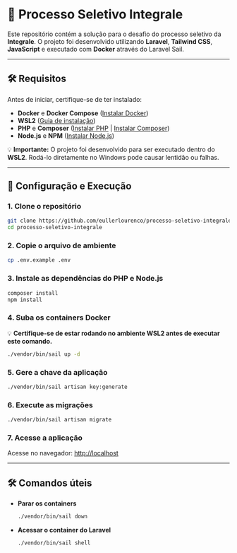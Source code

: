 # 🚀 Processo Seletivo Integrale

Este repositório contém a solução para o desafio do processo seletivo da **Integrale**. O projeto foi desenvolvido utilizando **Laravel**, **Tailwind CSS**, **JavaScript** e executado com **Docker** através do Laravel Sail.

---

## 🛠 Requisitos
Antes de iniciar, certifique-se de ter instalado:
- **Docker** e **Docker Compose** ([Instalar Docker](https://docs.docker.com/get-docker/))
- **WSL2** ([Guia de instalação](https://learn.microsoft.com/pt-br/windows/wsl/install))
- **PHP** e **Composer** ([Instalar PHP](https://www.php.net/downloads) | [Instalar Composer](https://getcomposer.org/download/))
- **Node.js** e **NPM** ([Instalar Node.js](https://nodejs.org/))

💡 **Importante:** O projeto foi desenvolvido para ser executado dentro do **WSL2**. Rodá-lo diretamente no Windows pode causar lentidão ou falhas.

---

## 📌 Configuração e Execução

### 1. Clone o repositório
```bash
git clone https://github.com/eullerlourenco/processo-seletivo-integrale.git
cd processo-seletivo-integrale
```

### 2. Copie o arquivo de ambiente
```bash
cp .env.example .env
```

### 3. Instale as dependências do PHP e Node.js
```bash
composer install
npm install
```

### 4. Suba os containers Docker
💡 **Certifique-se de estar rodando no ambiente WSL2 antes de executar este comando.**
```bash
./vendor/bin/sail up -d
```

### 5. Gere a chave da aplicação
```bash
./vendor/bin/sail artisan key:generate
```

### 6. Execute as migrações
```bash
./vendor/bin/sail artisan migrate
```

### 7. Acesse a aplicação
Acesse no navegador: [http://localhost](http://localhost)

---

## 🛠 Comandos úteis

- **Parar os containers**
  ```bash
  ./vendor/bin/sail down
  ```

- **Acessar o container do Laravel**
  ```bash
  ./vendor/bin/sail shell
  ```
